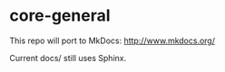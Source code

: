 # core-general

This repo will port to MkDocs: http://www.mkdocs.org/

Current docs/ still uses Sphinx.
